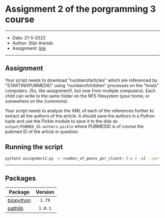 # Assignment 2 of the porgramming 3 course
* * *

* Date: 21-5-2022
* Author: Stijn Arends
* Assignment: [link](https://bioinf.nl/~martijn/master/programming3/assignment2.html)

* * *
## Assignment

Your script needs to download "numberofarticles" which are referenced by "STARTINGPUBMEDID" using "numberofchildren" processes on the "hosts" computers. 
(So, like assignment1, but now from multiple computers). Each child can write to the same folder on the NFS filesystem (your home, or somewhere on the /commons).

Your script needs to analyze the XML of each of the references further to extract all the authors of the article. It should save the authors in a 
Python tuple and use the Pickle module to save it to the disk as `output/PUBMED_ID.authors.pickle` where PUBMEDID is of course the pubmed ID of the article in question.

## Running the script

```bash
python3 assignment2.py -n <number_of_peons_per_client> [-c | -s] --port <portnumber> --host <serverhost> -a <number_of_articles_to_download> STARTING_PUBMED_ID
```

* * *
## Packages

| Package                                                           | Version        |
| ----------------------------------------------------------------- | :------------: |
| [biopython](https://biopython.org/)                               | `1.79`         |
| [pathlib](https://pathlib.readthedocs.io/en/0.5/l)                | `1.0.1`        |
